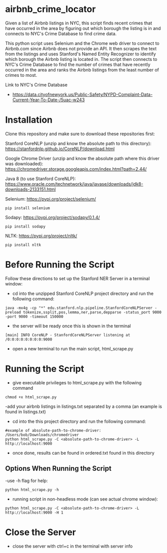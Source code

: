# airbnb_crime_locator
Given a list of Airbnb listings in NYC, this script finds recent crimes that have occurred in the area by figuring out which borough the listing is in and connects to NYC's Crime Database to find crime data.

This python script uses Selenium and the Chrome web driver to connect to Airbnb.com since Airbnb does not provide an API. It then scrapes the text from the listings and uses Stanford's Named Entity Recognizer to identify which borough the Airbnb listing is located in. The script then connects to NYC's Crime Database to find the number of crimes that have recently occurred in the area and ranks the Airbnb listings from the least number of crimes to most.


Link to NYC's Crime Database
- https://data.cityofnewyork.us/Public-Safety/NYPD-Complaint-Data-Current-Year-To-Date-/5uac-w243


# Installation
Clone this repository and make sure to download these repositories first:

Stanford CoreNLP (unzip and know the absolute path to this directory): https://stanfordnlp.github.io/CoreNLP/download.html

Google Chrome Driver (unzip and know the absolute path where this driver was downloaded): https://chromedriver.storage.googleapis.com/index.html?path=2.44/

Java 8 (to use Stanford CoreNLP): https://www.oracle.com/technetwork/java/javase/downloads/jdk8-downloads-2133151.html

Selenium: https://pypi.org/project/selenium/
```
pip install selenium
```
Sodapy: https://pypi.org/project/sodapy/0.1.4/
```
pip install sodapy
``` 
      
NLTK: https://pypi.org/project/nltk/
```
pip install nltk
```

# Before Running the Script
Follow these directions to set up the Stanford NER Server in a terminal window:
- cd into the unzipped Stanford CoreNLP project directory and run the following command:
 ```
 java -mx4g -cp "*" edu.stanford.nlp.pipeline.StanfordCoreNLPServer -preload tokenize,ssplit,pos,lemma,ner,parse,depparse -status_port 9000 -port 9000 -timeout 150000
```
- the server will be ready once this is shown in the terminal
```
[main] INFO CoreNLP - StanfordCoreNLPServer listening at /0:0:0:0:0:0:0:0:9000
```
- open a new terminal to run the main script, html_scrape.py
# Running the Script
- give executable privileges to html_scrape.py with the following command
```
chmod +x html_scrape.py
```
-add your airbnb listings in listings.txt separated by a comma (an example is found in listings.txt)
- cd into the this project directory and run the following command:
```
#example of absolute-path-to-chrome-driver: /Users/bob/Downloads/chromedriver
python html_scrape.py -C <absolute-path-to-chrome-driver> -L http://localhost:9000
```
- once done, results can be found in ordered.txt found in this directory
## Options When Running the Script
-use -h flag for help:
```
python html_scrape.py -h
```
- running script in non-headless mode (can see actual chrome window):
```
python html_scrape.py -C <absolute-path-to-chrome-driver> -L http://localhost:9000 -H 1
```
# Close the Server
- close the server with ctrl+c in the terminal with server info
